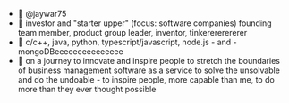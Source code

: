 - 👋 @jaywar75
- 👀 investor and "starter upper" (focus: software companies) founding team member, product group leader, inventor, tinkerererererer
- 🌱 c/c++, java, python, typescript/javascript, node.js - and - mongoDBeeeeeeeeeeeeeee
- 💞️ on a journey to innovate and inspire people to stretch the boundaries of business management software as a service to solve the unsolvable and do the undoable - to inspire people, more capable than me, to do more than they ever thought possible

<!---
jaywar75/jaywar75 is a ✨ special ✨ repository because its `README.md` (this file) appears on your GitHub profile.
You can click the Preview link to take a look at your changes.
--->
